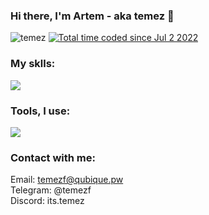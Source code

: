 ### Hi there, I'm Artem - aka temez 👋 
<p align="left"> 
  <img src="https://komarev.com/ghpvc/?username=temez&label=Profile%20views&color=0e75b6&style=flat" alt="temez" />
  <a href="https://wakatime.com/@af778e47-8085-463c-ae1c-bd8fb4279659"><img src="https://wakatime.com/badge/user/af778e47-8085-463c-ae1c-bd8fb4279659.svg" alt="Total time coded since Jul 2 2022" /></a> 
</p>


### My sklls:
<p align="left">
  <a href="https://skillicons.dev">
    <img src="https://skillicons.dev/icons?i=java,hibernate,spring,mysql,postgres" />
  </a>
</p>

### Tools, I use:
<p align="left">
  <a href="https://skillicons.dev">
    <img src="https://skillicons.dev/icons?i=idea,docker,postman" />
  </a>
</p>

### Contact with me:
  
Email: temezf@qubique.pw<br/>
Telegram: @temezf<br/>
Discord: its.temez



